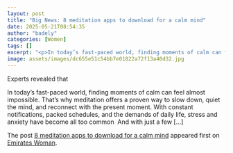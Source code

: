 ```yaml
---
layout: post
title: "Big News: 8 meditation apps to download for a calm mind"
date: 2025-05-21T08:54:35
author: "badely"
categories: [Women]
tags: []
excerpt: "<p>In today’s fast-paced world, finding moments of calm can feel almost impossible. That&#8217;s why meditation offers a proven way to slow down, quie"
image: assets/images/dc655e51c54bb7e01822a72f13a40d32.jpg
---
```


Experts revealed that <p>In today’s fast-paced world, finding moments of calm can feel almost impossible. That&#8217;s why meditation offers a proven way to slow down, quiet the mind, and reconnect with the present moment. With constant notifications, packed schedules, and the demands of daily life, stress and anxiety have become all too common  And with just a few [&#8230;]</p>
<p>The post <a href="https://emirateswoman.com/8-meditation-apps-to-download-for-a-calm-mind/" rel="nofollow">8 meditation apps to download for a calm mind</a> appeared first on <a href="https://emirateswoman.com" rel="nofollow">Emirates Woman</a>.</p>

